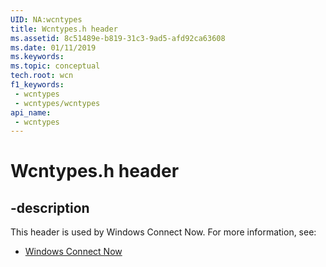 ```yaml
---
UID: NA:wcntypes
title: Wcntypes.h header
ms.assetid: 8c51489e-b819-31c3-9ad5-afd92ca63608
ms.date: 01/11/2019
ms.keywords: 
ms.topic: conceptual
tech.root: wcn
f1_keywords:
 - wcntypes
 - wcntypes/wcntypes
api_name:
 - wcntypes
---
```


# Wcntypes.h header


## -description

This header is used by Windows Connect Now. For more information, see:

- [Windows Connect Now](../_wcn/index.md)

